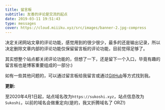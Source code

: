 ```yaml
---
title: 留言板
subtitle: 友善的评论是交流的起点
date: 2019-03-11 19:51:43
type: messages
cover: https://cloud.miiiku.xyz/src/images/banner-2.jpg-compress
---
```


决定关闭网站文章的评论功能，感觉用到的很少很少，最多的还是输出记录，所以决定删除文章内部的评论功能仅保留留言板的评论功能，目前觉得足够了。

其实想整个站点都关闭评论功能的，但想了一下，还是留下一个入口，毕竟有趣的留言板也是博客重要组成的一部分:)

如有一些其他问题的，可以通过留言板给我留言或通过[GitHub](https://github.com/miiiku)等方式找到我。

**更新:**

至2020年4月1日起，站点域名改为`https://sukoshi.xyz`，站点信息改为`Sukoshi`，以前的域名会做重定向(是的，我又折腾域名了 ORZ!)